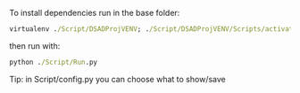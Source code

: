 To install dependencies run in the base folder:
```cmd
virtualenv ./Script/DSADProjVENV; ./Script/DSADProjVENV/Scripts/activate; pip install -r ./Install/libs.txt
```
then run with:
```cmd
python ./Script/Run.py
```
Tip: in Script/config.py you can choose what to show/save
